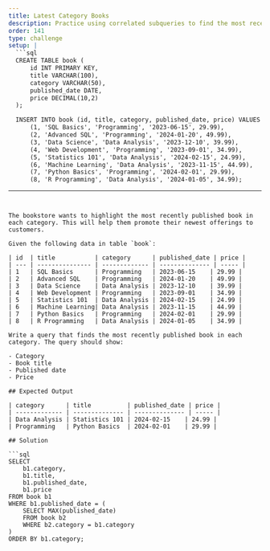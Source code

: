 ```yaml
---
title: Latest Category Books
description: Practice using correlated subqueries to find the most recent books in each category
order: 141
type: challenge
setup: |
  ```sql
  CREATE TABLE book (
      id INT PRIMARY KEY,
      title VARCHAR(100),
      category VARCHAR(50),
      published_date DATE,
      price DECIMAL(10,2)
  );

  INSERT INTO book (id, title, category, published_date, price) VALUES
      (1, 'SQL Basics', 'Programming', '2023-06-15', 29.99),
      (2, 'Advanced SQL', 'Programming', '2024-01-20', 49.99),
      (3, 'Data Science', 'Data Analysis', '2023-12-10', 39.99),
      (4, 'Web Development', 'Programming', '2023-09-01', 34.99),
      (5, 'Statistics 101', 'Data Analysis', '2024-02-15', 24.99),
      (6, 'Machine Learning', 'Data Analysis', '2023-11-15', 44.99),
      (7, 'Python Basics', 'Programming', '2024-02-01', 29.99),
      (8, 'R Programming', 'Data Analysis', '2024-01-05', 34.99);
  ```
---
```


The bookstore wants to highlight the most recently published book in each category. This will help them promote their newest offerings to customers.

Given the following data in table `book`:

| id  | title           | category      | published_date | price |
| --- | --------------- | ------------- | -------------- | ----- |
| 1   | SQL Basics      | Programming   | 2023-06-15    | 29.99 |
| 2   | Advanced SQL    | Programming   | 2024-01-20    | 49.99 |
| 3   | Data Science    | Data Analysis | 2023-12-10    | 39.99 |
| 4   | Web Development | Programming   | 2023-09-01    | 34.99 |
| 5   | Statistics 101  | Data Analysis | 2024-02-15    | 24.99 |
| 6   | Machine Learning| Data Analysis | 2023-11-15    | 44.99 |
| 7   | Python Basics   | Programming   | 2024-02-01    | 29.99 |
| 8   | R Programming   | Data Analysis | 2024-01-05    | 34.99 |

Write a query that finds the most recently published book in each category. The query should show:

- Category
- Book title
- Published date
- Price

## Expected Output

| category      | title          | published_date | price |
| ------------- | -------------- | -------------- | ----- |
| Data Analysis | Statistics 101 | 2024-02-15    | 24.99 |
| Programming   | Python Basics  | 2024-02-01    | 29.99 |

## Solution

```sql
SELECT 
    b1.category,
    b1.title,
    b1.published_date,
    b1.price
FROM book b1
WHERE b1.published_date = (
    SELECT MAX(published_date)
    FROM book b2
    WHERE b2.category = b1.category
)
ORDER BY b1.category;
``` 